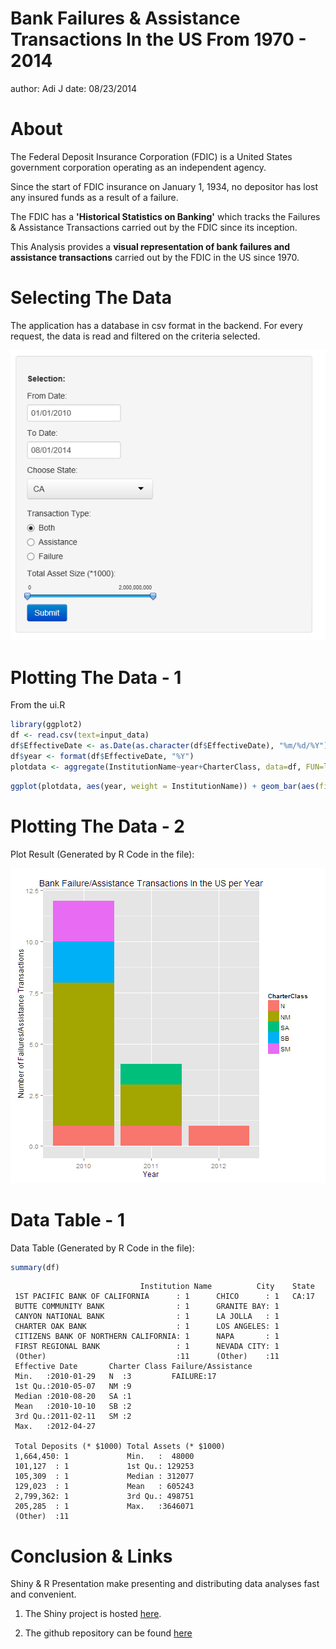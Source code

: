 Bank Failures & Assistance Transactions In the US From 1970 - 2014
========================================================
author: Adi J
date: 08/23/2014

About
========================================================
The Federal Deposit Insurance Corporation (FDIC) is a United States government corporation operating as an independent agency. 

Since the start of FDIC insurance on January 1, 1934, no depositor has lost any insured funds as a result of a failure. 

The FDIC has a **'Historical Statistics on Banking'** which tracks the Failures & Assistance Transactions carried out by the FDIC since its inception.

This Analysis provides a **visual representation of bank failures and assistance transactions** carried out by the FDIC in the US since 1970.

Selecting The Data
========================================================
The application has a database in csv format in the backend. For every request, the data is read and filtered on the criteria selected. 

![alt text](./index-figure/main-2.png)

 
Plotting The Data - 1
========================================================
From the ui.R




```r
library(ggplot2)
df <- read.csv(text=input_data)
df$EffectiveDate <- as.Date(as.character(df$EffectiveDate), "%m/%d/%Y")
df$year <- format(df$EffectiveDate, "%Y")
plotdata <- aggregate(InstitutionName~year+CharterClass, data=df, FUN=length)
```


```r
ggplot(plotdata, aes(year, weight = InstitutionName)) + geom_bar(aes(fill=CharterClass)) + ggtitle("Bank Failure/Assistance Transactions In the US per Year") + ylab("Number of Failures/Assistance Transactions") + xlab("Year")
```

Plotting The Data - 2
========================================================
Plot Result (Generated by R Code in the file): 

![plot of chunk unnamed-chunk-4](index-figure/unnamed-chunk-4.png) 

Data Table - 1
========================================================
Data Table (Generated by R Code in the file): 


```r
summary(df)
```

```
                             Institution Name          City    State  
 1ST PACIFIC BANK OF CALIFORNIA      : 1      CHICO      : 1   CA:17  
 BUTTE COMMUNITY BANK                : 1      GRANITE BAY: 1          
 CANYON NATIONAL BANK                : 1      LA JOLLA   : 1          
 CHARTER OAK BANK                    : 1      LOS ANGELES: 1          
 CITIZENS BANK OF NORTHERN CALIFORNIA: 1      NAPA       : 1          
 FIRST REGIONAL BANK                 : 1      NEVADA CITY: 1          
 (Other)                             :11      (Other)    :11          
 Effective Date       Charter Class Failure/Assistance
 Min.   :2010-01-29   N  :3         FAILURE:17        
 1st Qu.:2010-05-07   NM :9                           
 Median :2010-08-20   SA :1                           
 Mean   :2010-10-10   SB :2                           
 3rd Qu.:2011-02-11   SM :2                           
 Max.   :2012-04-27                                   
                                                      
 Total Deposits (* $1000) Total Assets (* $1000)
 1,664,450: 1             Min.   :  48000       
 101,127  : 1             1st Qu.: 129253       
 105,309  : 1             Median : 312077       
 129,023  : 1             Mean   : 605243       
 2,799,362: 1             3rd Qu.: 498751       
 205,285  : 1             Max.   :3646071       
 (Other)  :11                                   
```


Conclusion & Links
========================================================
Shiny & R Presentation make presenting and distributing data analyses fast and convenient.

1. The Shiny project is hosted [here](http://ajammala.shinyapps.io/BuildingDataProducts/ "Shinyapps").

2. The github repository can be found [here](https://github.com/ajammala/BuildingDataProducts "GithubLink")


